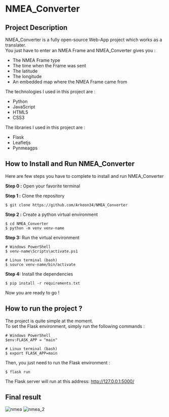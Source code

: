 # NMEA_Converter
## Project Description
NMEA_Converter is a fully open-source Web-App project which works as a translater. </br>
You just have to enter an NMEA Frame and NMEA_Converter gives you :
- The NMEA Frame type
- The time when the Frame was sent
- The latitude
- The longitude
- An embedded map where the NMEA Frame came from

The technologies I used in this project are :
- Python
- JavaScript
- HTML5
- CSS3

The libraries I used in this project are :
- Flask
- Leafletjs
- Pynmeagps
## How to Install and Run NMEA_Converter
Here are few steps you have to complete to install and run NMEA_Converter

**Step 0 :** Open your favorite terminal

**Step 1 :** Clone the repository

```
$ git clone https://github.com/Arkeon34/NMEA_Converter
```

**Step 2 :** Create a python virtual environment

```
$ cd NMEA_Converter
$ python -m venv venv-name
```

**Step 3:** Run the virtual environment
```
# Windows PowerShell
$ venv-name\Scripts\activate.ps1

# Linux terminal (bash)
$ source venv-name/bin/activate
```

**Step 4:** Install the dependencies
```
$ pip install -r requirements.txt
```
Now you are ready to go !

## How to run the project ?
The project is quite simple at the moment. </br>
To set the Flask environment, simply run the following commands :

```
# Windows PowerShell
$env:FLASK_APP = "main"

# Linux terminal (bash)
$ export FLASK_APP=main
```
Then, you just need to run the Flask environment :
```
$ flask run
```
The Flask server will run at this address: http://127.0.0.1:5000/

## Final result
![nmea](https://user-images.githubusercontent.com/94650900/153483366-167b1869-677d-40ba-9688-7bc6c12826f6.png)
![nmea_2](https://user-images.githubusercontent.com/94650900/153484778-bd09e247-13db-4212-b871-619b44c11b47.png)


